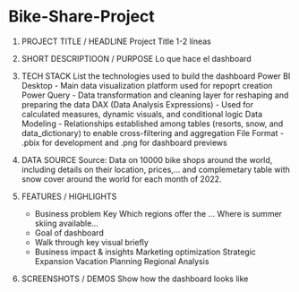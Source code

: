 # Bike-Share-Project
1. PROJECT TITLE / HEADLINE
   Project Title
   1-2 líneas

2. SHORT DESCRIPTIOON / PURPOSE
   Lo que hace el dashboard

3. TECH STACK
   List the technologies used to build the dashboard
   Power BI Desktop - Main data visualization platform used for repoprt creation
   Power Query - Data transformation and cleaning layer for reshaping and preparing the data
   DAX (Data Analysis Expressions) - Used for calculated measures, dynamic visuals, and conditional logic
   Data Modeling - Relationships established among tables (resorts, snow, and data_dictionary) to enable cross-filtering and aggregation
   File Format - .pbix for development and .png for dashboard previews

4. DATA SOURCE
   Source:
   Data on 10000 bike shops around the world, including details on their location, prices,... and complemetary table with snow cover around the world for each month of 2022.

5. FEATURES / HIGHLIGHTS
   * Business problem
       Key
       Which regions offer the ...
       Where is summer skiing available...
   * Goal of dashboard
   * Walk through key visual briefly
   * Business impact & insights
       Marketing optimization
       Strategic Expansion
       Vacation Planning
       Regional Analysis

6. SCREENSHOTS / DEMOS
   Show how the dashboard looks like
   
